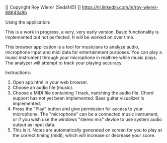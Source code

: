 [[ Copyright Roy Wierer (Seda145) ]]
https://nl.linkedin.com/in/roy-wierer-68643a9b 


Using the application:

This is a work in progress, a very, very early version. Basic functionality is implemented but not perfected. It will be worked on over time. 

This browser application is a tool for musicians to analyze audio, microphone input and midi data for entertainment purposes.
You can play a music instrument through your microphone in realtime while music plays. The analyzer will attempt to track your playing accuracy.


Instructions:

1. Open app.html in your web browser.
2. Choose an audio file (music).
3. Choose a MIDI file containing 1 track, matching the audio file. Chord support has not yet been implemented. Bass guitar visualizer is implemented.
4. Press the "Play" button and give permission for access to your microphone. The "microphone" can be a connected music instrument, or if you wish use the windows "stereo mix" device to use system audio output as input data.
5. This is it. Notes are automatically generated on screen for you to play at the correct timing (midi), which will increase or decrease your score.
